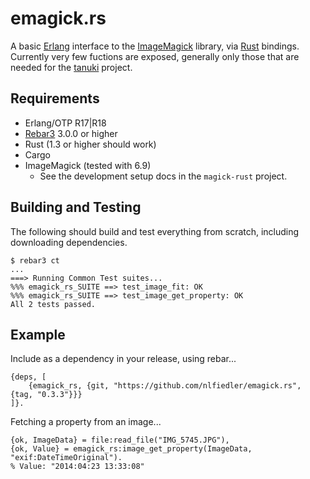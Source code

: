 # emagick.rs

A basic [Erlang](http://www.erlang.org) interface to the [ImageMagick](http://www.imagemagick.org) library, via [Rust](https://www.rust-lang.org) bindings. Currently very few fuctions are exposed, generally only those that are needed for the [tanuki](https://github.com/nlfiedler/tanuki) project.

## Requirements

* Erlang/OTP R17|R18
* [Rebar3](https://github.com/erlang/rebar3) 3.0.0 or higher
* Rust (1.3 or higher should work)
* Cargo
* ImageMagick (tested with 6.9)
    - See the development setup docs in the `magick-rust` project.

## Building and Testing

The following should build and test everything from scratch, including downloading dependencies.

```
$ rebar3 ct
...
===> Running Common Test suites...
%%% emagick_rs_SUITE ==> test_image_fit: OK
%%% emagick_rs_SUITE ==> test_image_get_property: OK
All 2 tests passed.
```

## Example

Include as a dependency in your release, using rebar...

```
{deps, [
    {emagick_rs, {git, "https://github.com/nlfiedler/emagick.rs", {tag, "0.3.3"}}}
]}.
```

Fetching a property from an image...

```
{ok, ImageData} = file:read_file("IMG_5745.JPG"),
{ok, Value} = emagick_rs:image_get_property(ImageData, "exif:DateTimeOriginal").
% Value: "2014:04:23 13:33:08"
```

